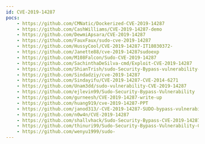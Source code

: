 ```yaml
---
id: CVE-2019-14287
pocs:
    - https://github.com/CMNatic/Dockerized-CVE-2019-14287
    - https://github.com/CashWilliams/CVE-2019-14287-demo
    - https://github.com/DewmiApsara/CVE-2019-14287
    - https://github.com/FauxFaux/sudo-cve-2019-14287
    - https://github.com/HussyCool/CVE-2019-14287-IT18030372-
    - https://github.com/Janette88/cve-2019-14287sudoexp
    - https://github.com/M108Falcon/Sudo-CVE-2019-14287
    - https://github.com/SachinthaDeSilva-cmd/Exploit-CVE-2019-14287
    - https://github.com/ShianTrish/sudo-Security-Bypass-vulnerability-CVE-2019-14287
    - https://github.com/Sindadziy/cve-2019-14287
    - https://github.com/Sindayifu/CVE-2019-14287-CVE-2014-6271
    - https://github.com/Unam3dd/sudo-vulnerability-CVE-2019-14287
    - https://github.com/ejlevin99/Sudo-Security-Bypass-Vulnerability
    - https://github.com/gurneesh/CVE-2019-14287-write-up
    - https://github.com/huang919/cve-2019-14287-PPT
    - https://github.com/janod313/-CVE-2019-14287-SUDO-bypass-vulnerability
    - https://github.com/n0w4n/CVE-2019-14287
    - https://github.com/shallvhack/Sudo-Security-Bypass-CVE-2019-14287
    - https://github.com/thinuri99/Sudo-Security-Bypass-Vulnerability-CVE-2019-14287-
    - https://github.com/wenyu1999/sudo-
---
```

